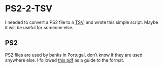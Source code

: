 # PS2-2-TSV

I needed to convert a PS2 file to a <abbr title="Tab Separated File">TSV</abbr>, and wrote this simple script. Maybe it will be useful for someone else.

## PS2

PS2 files are used by banks in Portugal, don't know if they are used anywhere else.
I followed [this pdf](http://corp.millenniumbcp.pt/pt/public/Documents/Layout_PS2_3.pdf) as a guide to the format.
